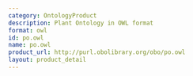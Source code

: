 ```yaml
---
category: OntologyProduct
description: Plant Ontology in OWL format
format: owl
id: po.owl
name: po.owl
product_url: http://purl.obolibrary.org/obo/po.owl
layout: product_detail
---
```

